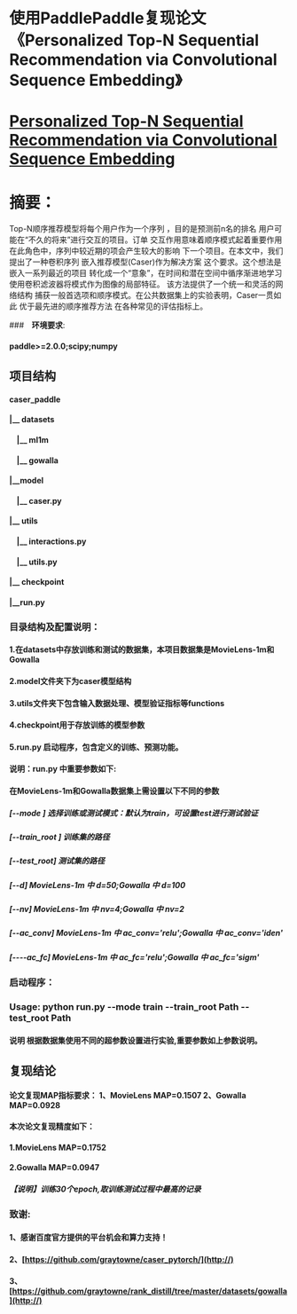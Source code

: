  # 使用PaddlePaddle复现论文《Personalized Top-N Sequential Recommendation via Convolutional Sequence Embedding》

# <a href="https://arxiv.org/pdf/1809.07426v1.pdf">Personalized Top-N Sequential Recommendation via Convolutional Sequence Embedding</a>
# 摘要：
Top-N顺序推荐模型将每个用户作为一个序列
，目的是预测前n名的排名
用户可能在“不久的将来”进行交互的项目。订单
交互作用意味着顺序模式起着重要作用
在此角色中，序列中较近期的项会产生较大的影响
下一个项目。在本文中，我们提出了一种卷积序列
嵌入推荐模型(Caser)作为解决方案
这个要求。这个想法是嵌入一系列最近的项目
转化成一个“意象”，在时间和潜在空间中循序渐进地学习
使用卷积滤波器将模式作为图像的局部特征。
该方法提供了一个统一和灵活的网络结构
捕获一般首选项和顺序模式。在公共数据集上的实验表明，Caser一贯如此
优于最先进的顺序推荐方法
在各种常见的评估指标上。

###　**环境要求**:
#### paddle>=2.0.0;scipy;numpy

## **项目结构**
#### caser_paddle
#### |__ datasets
#### $~~~~$|__ ml1m
#### $~~~~$|__ gowalla
#### |__model
#### $~~~~$|__ caser.py
#### |__ utils
#### $~~~~$|__ interactions.py
#### $~~~~$|__ utils.py
#### |__ checkpoint
#### |__run.py


### **目录结构及配置说明**：
#### **1.在datasets中存放训练和测试的数据集，本项目数据集是MovieLens-1m和Gowalla**
#### **2.model文件夹下为caser模型结构**
#### **3.utils文件夹下包含输入数据处理、模型验证指标等functions**
#### **4.checkpoint用于存放训练的模型参数**
#### **5.run.py 启动程序，包含定义的训练、预测功能。**
#### **说明**：**run.py 中重要参数如下**:
#### **在MovieLens-1m和Gowalla数据集上需设置以下不同的参数**
##### [--mode ] 选择训练或测试模式：默认为train，可设置test进行测试验证
##### [--train_root ] 训练集的路径
##### [--test_root] 测试集的路径
##### [--d] MovieLens-1m 中 d=50;Gowalla 中 d=100
##### [--nv] MovieLens-1m 中 nv=4;Gowalla 中 nv=2
##### [--ac_conv] MovieLens-1m 中 ac_conv='relu';Gowalla 中 ac_conv='iden'
##### [----ac_fc] MovieLens-1m 中 ac_fc='relu';Gowalla 中 ac_fc='sigm'

### **启动程序**：
### Usage:  python run.py --mode train --train_root Path --test_root Path
#### **说明** 根据数据集使用不同的超参数设置进行实验,重要参数如上参数说明。


## **复现结论**
#### **论文复现MAP指标要求：** 1、MovieLens MAP=0.1507 2、Gowalla MAP=0.0928
#### **本次论文复现精度如下：**
#### **1.MovieLens MAP=0.1752**
#### **2.Gowalla MAP=0.0947**
##### **【说明】训练30个epoch,取训练测试过程中最高的记录**

### **致谢**:
#### 1、感谢百度官方提供的平台机会和算力支持！
#### 2、[https://github.com/graytowne/caser_pytorch/](http://)
#### 3、[https://github.com/graytowne/rank_distill/tree/master/datasets/gowalla](http://)
